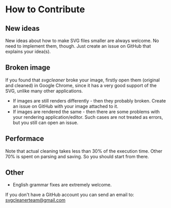 # How to Contribute

## New ideas

New ideas about how to make SVG files smaller are always welcome.
No need to implement them, though. Just create an issue on GitHub that explains your idea(s).

## Broken image

If you found that *svgcleaner* broke your image, firstly open them (original and cleaned) in
Google Chrome, since it has a very good support of the SVG, unlike many other applications.

- If images are still renders differently - then they probably broken.
Create an issue on GitHub with your image attached to it.
- If images are rendered the same - then there are some problems with your rendering
application/editor. Such cases are not treated as errors, but you still can open an issue.

## Performace

Note that actual cleaning takes less than 30% of the execution time.
Other 70% is spent on parsing and saving. So you should start from there.

## Other

- English grammar fixes are extremely welcome.

If you don't have a GitHub account you can send an email to: svgcleanerteam@gmail.com
